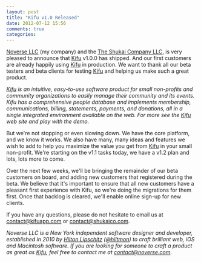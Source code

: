 ```yaml
---
layout: post
title: "Kifu v1.0 Released"
date: 2012-07-12 15:56
comments: true
categories: 
---
```


[Noverse LLC](http://www.noverse.com) (my company) and the [The Shukai Company LLC](http://www.shukaico.com), is very pleased to announce that [Kifu](http://www.kifuapp.com) v1.0.0 has shipped. And our first customers are already happily using [Kifu](http://www.kifuapp.com) in production. We want to thank all our beta testers and beta clients for testing [Kifu](http://www.kifuapp.com) and helping us make such a great product.

*[Kifu](http://www.kifuapp.com) is an intuitive, easy-to-use software product for small non-profits and community organizations to easily manage their community and its events. Kifu has a comprehensive people database and implements membership, communications, billing, statements, payments, and donations, all in a single integrated environment available on the web. For more see the [Kifu](http://www.kifuapp.com) web site and play with the demo.*

But we're not stopping or even slowing down. We have the core platform, and we know it works. We also have many, many ideas and features we wish to add to help you maximize the value you get from [Kifu](http://www.kifuapp.com) in your small non-profit. We're starting on the v1.1 tasks today, we have a v1.2 plan and lots, lots more to come.

Over the next few weeks, we'll be bringing the remainder of our beta customers on board, and adding new customers that registered during the beta. We believe that it's important to ensure that all new customers have a pleasant first experience with Kifu, so we're doing the migrations for them first. Once that backlog is cleared, we'll enable online sign-up for new clients.

If you have any questions, please do not hesitate to email us at [contact@kifuapp.com](mailto:contact@kifuapp.com) or [contact@shukaico.com](mailto:contact@shukaico.com).

*Noverse LLC is a New York independent software designer and developer, established in 2010 by [Hilton Lipschitz](http://www.hiltmon.com) ([@hiltmon](http://twitter.com/hiltmon)) to craft brilliant web, iOS and Macintosh software. If you are looking for someone to craft a product as great as [Kifu](http://www.kifuapp.com), feel free to contact me at [contact@noverse.com](mailto:contact@noverse.com).*